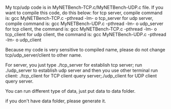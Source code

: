 

My tcp/udp code is in MyNETBench-TCP.c/MyNETBench-UDP.c file. If you want to compile this code, do this below:
for tcp server, compile command is:
gcc MyNETBench-TCP.c -pthread -lm- o tcp_server
for udp server, compile command is:
gcc MyNETBench-UDP.c -pthread -lm- o udp_server
for tcp client, the command is:
gcc MyNETBench-TCP.c -pthread -lm- o tcp_client
for udp client, the command is:
gcc MyNETBench-UDP.c -pthread -lm- o udp_client

Because my code is very sensitive to compiled name, please do not change tcp/udp_server/client to other name.

For server, you just type ./tcp_server for establish tcp server; run ./udp_server to establish udp server
and then you use other terminal run client: ./tcp_client for TCP client query server;./udp_client for UDP client query server.


You can run different type of data, just put data to data folder.

if you don't have data folder, please generate it.